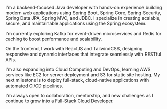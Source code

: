 I'm a backend-focused Java developer with hands-on experience building modern web applications using Spring Boot, Spring Core, Spring Security, Spring Data JPA, Spring MVC, and JDBC. I specialize in creating scalable, secure, and maintainable applications using the Spring ecosystem.

I'm currently exploring Kafka for event-driven microservices and Redis for caching to boost performance and scalability.

On the frontend, I work with ReactJS and TailwindCSS, designing responsive and dynamic interfaces that integrate seamlessly with RESTful APIs.

I'm also expanding into Cloud Computing and DevOps, learning AWS services like EC2 for server deployment and S3 for static site hosting. My next milestone is to deploy full-stack, cloud-native applications with automated CI/CD pipelines.

I'm always open to collaboration, mentorship, and new challenges as I continue to grow into a Full-Stack Cloud Developer.

<!---
Shaurya-GitH/Shaurya-GitH is a ✨ special ✨ repository because its `README.md` (this file) appears on your GitHub profile.
You can click the Preview link to take a look at your changes.
--->
